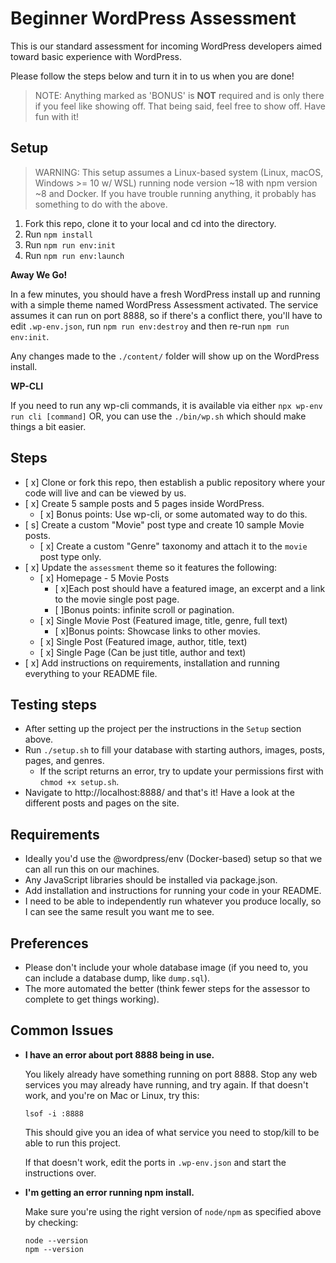 # Beginner WordPress Assessment

This is our standard assessment for incoming WordPress developers aimed toward basic experience with WordPress.

Please follow the steps below and turn it in to us when you are done!

> NOTE: Anything marked as 'BONUS' is **NOT** required and is only there if you feel like showing off. That being said,
> feel free to show off. Have fun with it!

## Setup

> WARNING: This setup assumes a Linux-based system (Linux, macOS, Windows >= 10 w/ WSL) running node version ~18 with
> npm version ~8 and Docker. If you have trouble running anything, it probably has something to do with the above.

1. Fork this repo, clone it to your local and cd into the directory.
1. Run `npm install`
1. Run `npm run env:init`
1. Run `npm run env:launch`

**Away We Go!**

In a few minutes, you should have a fresh WordPress install up and running with a simple theme named WordPress
Assessment activated. The service assumes it can run on port 8888, so if there's a conflict there, you'll have to
edit `.wp-env.json`, run `npm run env:destroy` and then re-run `npm run env:init`.

Any changes made to the `./content/` folder will show up on the WordPress install.

**WP-CLI**

If you need to run any wp-cli commands, it is available via either `npx wp-env run cli [command]` OR, you can use
the `./bin/wp.sh` which should make things a bit easier.

## Steps

- [ x] Clone or fork this repo, then establish a public repository where your code will live and can be viewed by us.
- [ x] Create 5 sample posts and 5 pages inside WordPress.
    - [ x] Bonus points: Use wp-cli, or some automated way to do this.
- [ s] Create a custom "Movie" post type and create 10 sample Movie posts.
    - [ x] Create a custom "Genre" taxonomy and attach it to the `movie` post type only.
- [ x] Update the `assessment` theme so it features the following:
    - [ x] Homepage - 5 Movie Posts
        - [ x]Each post should have a featured image, an excerpt and a link to the movie single post page.
        - [ ]Bonus points: infinite scroll or pagination.
    - [ x] Single Movie Post (Featured image, title, genre, full text)
        - [ x]Bonus points: Showcase links to other movies.
    - [ x] Single Post (Featured image, author, title, text)
    - [ x] Single Page (Can be just title, author and text)
- [ x] Add instructions on requirements, installation and running everything to your README file.

## Testing steps
- After setting up the project per the instructions in the `Setup` section above.
- Run `./setup.sh` to fill your database with starting authors, images, posts, pages, and genres.
    - If the script returns an error, try to update your permissions first with `chmod +x setup.sh`.
- Navigate to http://localhost:8888/ and that's it! Have a look at the different posts and pages on the site.

## Requirements

- Ideally you'd use the @wordpress/env (Docker-based) setup so that we can all run this on our machines.
- Any JavaScript libraries should be installed via package.json.
- Add installation and instructions for running your code in your README.
- I need to be able to independently run whatever you produce locally, so I can see the same result you want me to see.

## Preferences

- Please don't include your whole database image (if you need to, you can include a database dump, like `dump.sql`).
- The more automated the better (think fewer steps for the assessor to complete to get things working).

## Common Issues

* **I have an error about port 8888 being in use.**

  You likely already have something running on port 8888. Stop any web services you may already have running, and try
  again. If that doesn't work, and you're on Mac or Linux, try this:
  ```shell
  lsof -i :8888
  ```
  This should give you an idea of what service you need to stop/kill to be able to run this project.

  If that doesn't work, edit the ports in `.wp-env.json` and start the instructions over.
  
  
* **I'm getting an error running npm install.**

  Make sure you're using the right version of `node/npm` as specified above by checking:
  
  ```shell
  node --version
  npm --version
  ```